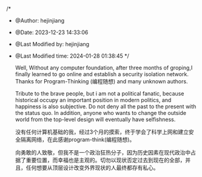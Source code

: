 /*
 * @Author: hejinjiang 
 * @Date: 2023-12-23 14:33:06 
 * @Last Modified by: hejinjiang
 * @Last Modified time: 2024-01-28 01:38:45
 */
   
   
    Well, Without any computer foundation, after three months of groping,I finally learned to go online and establish a security isolation network. Thanks for Program-Thinking (编程随想) and many unknown authors.

    Tribute to the brave people, but i am not a political fanatic, because historical occupy an important position in modern politics, and happiness is also subjective. Do not deny all the past to the present with the status quo. In addition, anyone who wants to change the outside world from the top-level design will eventually have selfishness.
  

    没有任何计算机基础的我，经过3个月的摸索，终于学会了科学上网和建立安全隔离网络，在此感谢program-think(编程随想)。

    向勇敢的人致敬，但我不是一个政治狂热分子，因为历史因素在现代政治中占据了重要位置，而幸福也是主观的。切勿以现状否定过去到现在的全部，并且，任何想要从顶层设计改变外界现状的人最终都存有私心。
    

